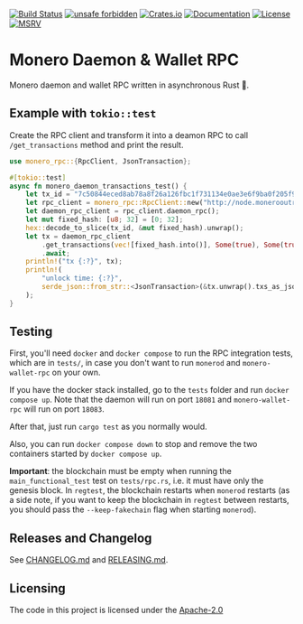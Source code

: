 [![Build Status](https://img.shields.io/github/workflow/status/monero-ecosystem/monero-rpc-rs/Build)](https://github.com/monero-ecosystem/monero-rpc-rs/blob/master/.github/workflows/build.yml)
[![unsafe forbidden](https://img.shields.io/badge/unsafe-forbidden-success.svg)](https://github.com/rust-secure-code/safety-dance/)
[![Crates.io](https://img.shields.io/crates/v/monero-rpc.svg)](https://crates.io/crates/monero-rpc)
[![Documentation](https://docs.rs/monero-rpc/badge.svg)](https://docs.rs/monero-rpc)
[![License](https://img.shields.io/badge/License-Apache_2.0-blue.svg)](https://opensource.org/licenses/Apache-2.0)
[![MSRV](https://img.shields.io/badge/MSRV-1.56.1-blue)](https://blog.rust-lang.org/2021/11/01/Rust-1.56.1.html)

# Monero Daemon & Wallet RPC

Monero daemon and wallet RPC written in asynchronous Rust :crab:.

## Example with `tokio::test`

Create the RPC client and transform it into a deamon RPC to call `/get_transactions` method and print the result.

```rust
use monero_rpc::{RpcClient, JsonTransaction};

#[tokio::test]
async fn monero_daemon_transactions_test() {
    let tx_id = "7c50844eced8ab78a8f26a126fbc1f731134e0ae3e6f9ba0f205f98c1426ff60".to_string();
    let rpc_client = monero_rpc::RpcClient::new("http://node.monerooutreach.org:18081".to_string());
    let daemon_rpc_client = rpc_client.daemon_rpc();
    let mut fixed_hash: [u8; 32] = [0; 32];
    hex::decode_to_slice(tx_id, &mut fixed_hash).unwrap();
    let tx = daemon_rpc_client
        .get_transactions(vec![fixed_hash.into()], Some(true), Some(true))
        .await;
    println!("tx {:?}", tx);
    println!(
        "unlock time: {:?}",
        serde_json::from_str::<JsonTransaction>(&tx.unwrap().txs_as_json.unwrap()[0])
    );
}
```

## Testing

First, you'll need `docker` and `docker compose` to run the RPC integration tests, which are in `tests/`, in case you don't want to run `monerod` and `monero-wallet-rpc` on your own.

If you have the docker stack installed, go to the `tests` folder and run `docker compose up`. Note that the daemon will run on port `18081` and `monero-wallet-rpc` will run on port `18083`.

After that, just run `cargo test` as you normally would.

Also, you can run `docker compose down` to stop and remove the two containers started by `docker compose up`.

**Important**: the blockchain must be empty when running the `main_functional_test` test on `tests/rpc.rs`, i.e. it must have only the genesis block. In `regtest`, the blockchain restarts when `monerod` restarts (as a side note, if you want to keep the blockchain in `regtest` between restarts, you should pass the `--keep-fakechain` flag when starting `monerod`).

## Releases and Changelog

See [CHANGELOG.md](CHANGELOG.md) and [RELEASING.md](RELEASING.md).

## Licensing

The code in this project is licensed under the [Apache-2.0](LICENSE)
